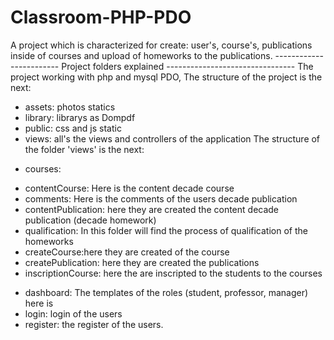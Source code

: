 # Classroom-PHP-PDO
A project which is characterized for create: user's, course's, publications inside of courses and upload of homeworks to the publications.
------------------------ Project folders explained --------------------------------
The project working with php and mysql PDO, The structure of the project is the next:
- assets: photos statics
- library: librarys as Dompdf
- public: css and js static
- views: all's the views and controllers of the application
The structure of the folder 'views' is the next:
* courses:
 - contentCourse: Here is the content decade course
  - comments: Here is the comments of the users decade publication
  - contentPublication: here they are created the content decade publication (decade homework)
   - qualification: In this folder will find the process of qualification of the homeworks
 - createCourse:here they are created of the course
 - createPublication: here they are created the publications
 - inscriptionCourse: here the are inscripted to the students to the courses
* dashboard: The templates of the roles (student, professor, manager) here is
* login: login of the users
* register: the register of the users.
